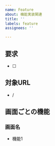 ```yaml
---
name: Feature
about: 機能実装関連
title: ''
labels: feature
assignees: ''

---
```


## 要求
<!-- やるべきこと，全て終了にてOKとする -->
- [ ] 

## 対象URL
<!-- 存在する場合は記載
スキーマ表にあるものと同じフォーマットで -->
- /

## 画面ごとの機能
<!-- 画面にどんな機能を持たせるか
何かのフォームなのか，ボタンを押すとどうなるか，どこへ遷移するか -->
### 画面名
- 機能1
